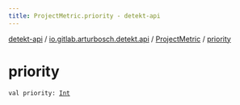 ```yaml
---
title: ProjectMetric.priority - detekt-api
---
```


[detekt-api](../../index.html) / [io.gitlab.arturbosch.detekt.api](../index.html) / [ProjectMetric](index.html) / [priority](./priority.html)

# priority

`val priority: `[`Int`](https://kotlinlang.org/api/latest/jvm/stdlib/kotlin/-int/index.html)